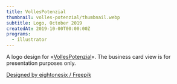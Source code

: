 ```yaml
---
title: VollesPotenzial
thumbnail: volles-potenzial/thumbnail.webp
subtitle: Logo, October 2019
createdAt: 2019-10-00T00:00:00Z
programs:
  - illustrator
---
```


A logo design for «[VollesPotenzial](https://www.vollespotenzial.at/)».
The business card view is for presentation purposes only.

<asset-image src="volles-potenzial/mockup.webp" alt="Visitenkarten-Ansicht"></asset-image>
[Designed by eightonesix / Freepik](http://www.freepik.com)

<p></p>
